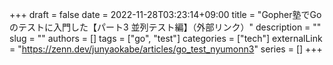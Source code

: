 +++
draft = false
date = 2022-11-28T03:23:14+09:00
title = "Gopher塾でGoのテストに入門した【パート3 並列テスト編】（外部リンク）"
description = ""
slug = ""
authors = []
tags = ["go", "test"]
categories = ["tech"]
externalLink = "https://zenn.dev/junyaokabe/articles/go_test_nyumonn3"
series = []
+++
